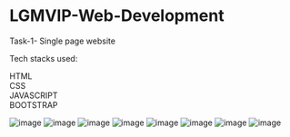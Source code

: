# LGMVIP-Web-Development
 
Task-1- Single page website

Tech stacks used:

HTML   
CSS  
JAVASCRIPT  
BOOTSTRAP 

![image](https://user-images.githubusercontent.com/69354714/127661792-8638f363-50aa-438e-aa2a-190faa8f0c82.png)
![image](https://user-images.githubusercontent.com/69354714/127661908-0370c97b-96f1-4a9a-a335-88bd7b662be6.png)
![image](https://user-images.githubusercontent.com/69354714/127662055-8fa507e8-01c4-49e0-895f-d6fde70d64d4.png)
![image](https://user-images.githubusercontent.com/69354714/127662183-63e37f8f-f249-4daa-a3ad-b542debff842.png)
![image](https://user-images.githubusercontent.com/69354714/127662248-32875cd8-87ce-4340-964e-4a672e68d717.png)
![image](https://user-images.githubusercontent.com/69354714/127662345-6c01d0ae-11c2-46e9-9714-ef6b0a591526.png)
![image](https://user-images.githubusercontent.com/69354714/127662424-38eae234-1cee-4610-8cfc-b72db6b9de26.png)
![image](https://user-images.githubusercontent.com/69354714/127662480-30811bfa-7078-4c24-8cbe-a5ce6ce28b86.png)

